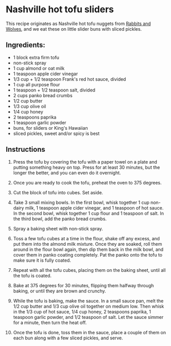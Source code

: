 # Nashville hot tofu sliders

This recipe originates as Nashville hot tofu nuggets from [Rabbits and Wolves](https://www.rabbitandwolves.com/nashville-hot-tofu-nuggets-vegan/), and we eat these on little slider buns with sliced pickles.


## Ingredients:

- 1 block extra firm tofu
- non-stick spray
- 1 cup almond or oat milk
- 1 teaspoon apple cider vinegar
- 1/3 cup + 1/2 teaspoon Frank's red hot sauce, divided
- 1 cup all purpose flour
- 1 teaspoon + 1/2 teaspoon salt, divided
- 2 cups panko bread crumbs
- 1/2 cup butter
- 1/3 cup olive oil
- 1/4 cup honey
- 2 teaspoons paprika
- 1 teaspoon garlic powder
- buns, for sliders or King's Hawaiian
- sliced pickles, sweet and/or spicy is best


## Instructions

1. Press the tofu by covering the tofu with a paper towel on a plate and putting something heavy on top. Press for at least 30 minutes, but the longer the better, and you can even do it overnight.

2. Once you are ready to cook the tofu, preheat the oven to 375 degrees.

3. Cut the block of tofu into cubes. Set aside.

4. Take 3 small mixing bowls. In the first bowl, whisk together 1 cup non-dairy milk, 1 teaspoon apple cider vinegar, and 1 teaspoon of hot sauce. In the second bowl, whisk together 1 cup flour and 1 teaspoon of salt. In the third bowl, add the panko bread crumbs.

5. Spray a baking sheet with non-stick spray.

6. Toss a few tofu cubes at a time in the flour, shake off any excess, and put them into the almond milk mixture. Once they are soaked, roll them around in the flour bowl again, then dip them back in the milk bowl, and cover them in panko coating completely. Pat the panko onto the tofu to make sure it is fully coated.

7. Repeat with all the tofu cubes, placing them on the baking sheet, until all the tofu is coated.

8. Bake at 375 degrees for 30 minutes, flipping them halfway through baking, or until they are brown and crunchy.

9. While the tofu is baking, make the sauce. In a small sauce pan, melt the 1/2 cup butter and 1/3 cup olive oil together on medium low. Then whisk in the 1/3 cup of hot sauce, 1/4 cup honey, 2 teaspoons paprika, 1 teaspoon garlic powder, and 1/2 teaspoon of salt. Let the sauce simmer for a minute, then turn the heat off.

10. Once the tofu is done, toss them in the sauce, place a couple of them on each bun along with a few sliced pickles, and serve.